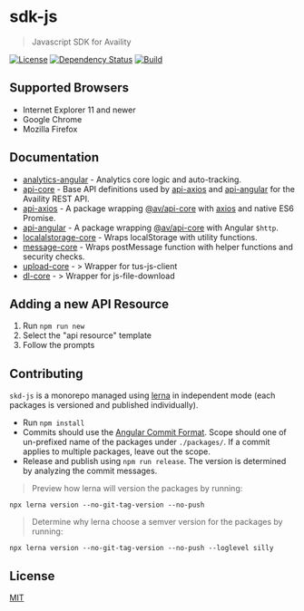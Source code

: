 # sdk-js

> Javascript SDK for Availity

[![License](https://img.shields.io/badge/license-MIT-blue.svg?style=for-the-badge&logo=MIT)](http://opensource.org/licenses/MIT)
[![Dependency Status](https://img.shields.io/david/dev/Availity/sdk-js.svg?style=for-the-badge)](https://david-dm.org/Availity/sdk-js)
[![Build](https://img.shields.io/travis/Availity/sdk-js.svg?style=for-the-badge&label=build)](https://travis-ci.org/Availity/sdk-js)

## Supported Browsers

-   Internet Explorer 11 and newer
-   Google Chrome
-   Mozilla Firefox

## Documentation

-   [analytics-angular](packages/analytics-core/README.md) - Analytics core logic and auto-tracking.
-   [api-core](packages/api-core/README.md) - Base API definitions used by [api-axios](packages/api-axios/README.md) and [api-angular](api-angular/README.md) for the Availity REST API.
-   [api-axios](packages/api-axios/README.md) - A package wrapping [@av/api-core](../api-core/README.md) with [axios](https://github.com/axios/axios) and native ES6 Promise.
-   [api-angular](packages/api-angular/README.md) - A package wrapping [@av/api-core](../api-core/README.md) with Angular `$http`.
-   [localalstorage-core](packages/localstorage-core/README.md) - Wraps localStorage with utility functions.
-   [message-core](packages/message-core/README.md) - Wraps postMessage function with helper functions and security checks.
-   [upload-core](packages/upload-core/README.md) - > Wrapper for tus-js-client
-   [dl-core](packages/dl-core/README.md) - > Wrapper for js-file-download

## Adding a new API Resource

1. Run `npm run new`
2. Select the "api resource" template
3. Follow the prompts

## Contributing

`skd-js` is a monorepo managed using [lerna](https://github.com/lerna/lerna) in independent mode (each packages is versioned and published individually).

-   Run `npm install`
-   Commits should use the [Angular Commit Format](https://github.com/angular/angular.js/blob/master/DEVELOPERS.md#type). Scope should one of un-prefixed name of the packages under `./packages/`. If a commit applies to multiple packages, leave out the scope.
-   Release and publish using  `npm run release`. The version is determined by analyzing the commit messages.

> Preview how lerna will version the packages by running:

```shell
npx lerna version --no-git-tag-version --no-push
```

> Determine why lerna choose a semver version for the packages by running:

```shell
npx lerna version --no-git-tag-version --no-push --loglevel silly
```

## License

[MIT](./LICENSE)
